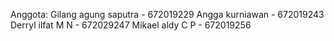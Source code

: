 Anggota:
Gilang agung saputra -  672019229
Angga kurniawan - 672019243
Derryl ilfat M N - 672029247
Mikael aldy C P - 672019256
